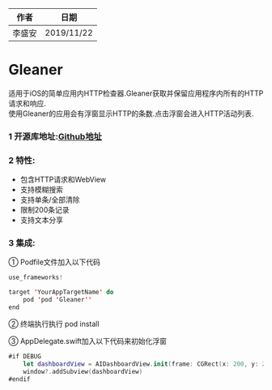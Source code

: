 |作者|日期|
|----|----|
|李盛安|2019/11/22|

# Gleaner

适用于iOS的简单应用内HTTP检查器.Gleaner获取并保留应用程序内所有的HTTP请求和响应.</br>
使用Gleaner的应用会有浮窗显示HTTP的条数.点击浮窗会进入HTTP活动列表.

### 1 开源库地址:[Github地址](https://github.com/AilsaYouCan/Gleaner)

### 2 特性:

- 包含HTTP请求和WebView</br>
- 支持模糊搜索</br>
- 支持单条/全部清除</br>
- 限制200条记录</br>
- 支持文本分享</br>

### 3 集成:
① Podfile文件加入以下代码

```swift
use_frameworks!

target 'YourAppTargetName' do
    pod 'pod 'Gleaner''
end
```
② 终端执行执行 pod install

③ AppDelegate.swift加入以下代码来初始化浮窗

```swift
#if DEBUG
    let dashboardView = AIDashboardView.init(frame: CGRect(x: 200, y: 200, width: 80, height: 80))
    window?.addSubview(dashboardView)
#endif
```
